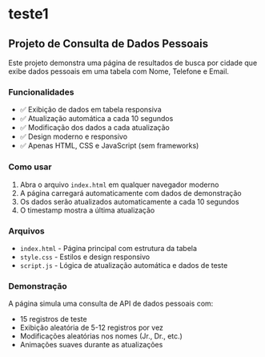 # teste1

## Projeto de Consulta de Dados Pessoais

Este projeto demonstra uma página de resultados de busca por cidade que exibe dados pessoais em uma tabela com Nome, Telefone e Email.

### Funcionalidades

- ✅ Exibição de dados em tabela responsiva
- ✅ Atualização automática a cada 10 segundos
- ✅ Modificação dos dados a cada atualização
- ✅ Design moderno e responsivo
- ✅ Apenas HTML, CSS e JavaScript (sem frameworks)

### Como usar

1. Abra o arquivo `index.html` em qualquer navegador moderno
2. A página carregará automaticamente com dados de demonstração
3. Os dados serão atualizados automaticamente a cada 10 segundos
4. O timestamp mostra a última atualização

### Arquivos

- `index.html` - Página principal com estrutura da tabela
- `style.css` - Estilos e design responsivo
- `script.js` - Lógica de atualização automática e dados de teste

### Demonstração

A página simula uma consulta de API de dados pessoais com:
- 15 registros de teste
- Exibição aleatória de 5-12 registros por vez
- Modificações aleatórias nos nomes (Jr., Dr., etc.)
- Animações suaves durante as atualizações